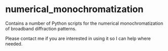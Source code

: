 # numerical_monochromatization
Contains a number of Python scripts for the numerical monochromatization of broadband diffraction patterns.

Please contact me if you are interested in using it so I can help where needed.
